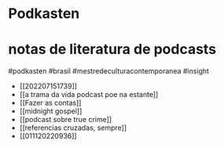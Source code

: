 # Podkasten 
 
 # notas de literatura de podcasts
 #podkasten #brasil #mestredeculturacontemporanea 
 #insight 
 
 - [[202207151739]]
- [[a trama da vida podcast poe na estante]]
- [[Fazer as contas]]
- [[midnight gospel]]
- [[podcast sobre true crime]]
- [[referencias cruzadas, sempre]]
- [[011120220936]]

